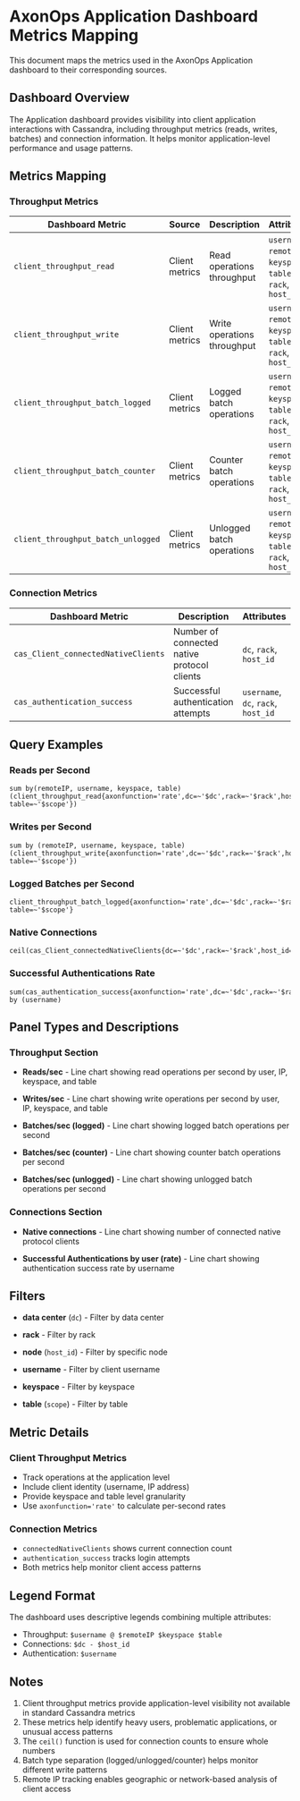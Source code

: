 # AxonOps Application Dashboard Metrics Mapping

This document maps the metrics used in the AxonOps Application dashboard to their corresponding sources.

## Dashboard Overview

The Application dashboard provides visibility into client application interactions with Cassandra, including throughput metrics (reads, writes, batches) and connection information. It helps monitor application-level performance and usage patterns.

## Metrics Mapping

### Throughput Metrics

| Dashboard Metric | Source | Description | Attributes |
|-----------------|--------|-------------|------------|
| `client_throughput_read` | Client metrics | Read operations throughput | `username`, `remoteIP`, `keyspace`, `table`, `dc`, `rack`, `host_id` |
| `client_throughput_write` | Client metrics | Write operations throughput | `username`, `remoteIP`, `keyspace`, `table`, `dc`, `rack`, `host_id` |
| `client_throughput_batch_logged` | Client metrics | Logged batch operations | `username`, `remoteIP`, `keyspace`, `table`, `dc`, `rack`, `host_id` |
| `client_throughput_batch_counter` | Client metrics | Counter batch operations | `username`, `remoteIP`, `keyspace`, `table`, `dc`, `rack`, `host_id` |
| `client_throughput_batch_unlogged` | Client metrics | Unlogged batch operations | `username`, `remoteIP`, `keyspace`, `table`, `dc`, `rack`, `host_id` |

### Connection Metrics

| Dashboard Metric | Description | Attributes |
|-----------------|-------------|------------|
| `cas_Client_connectedNativeClients` | Number of connected native protocol clients | `dc`, `rack`, `host_id` |
| `cas_authentication_success` | Successful authentication attempts | `username`, `dc`, `rack`, `host_id` |

## Query Examples

### Reads per Second
```promql
sum by(remoteIP, username, keyspace, table) (client_throughput_read{axonfunction='rate',dc=~'$dc',rack=~'$rack',host_id=~'$host_id',keyspace=~'$keyspace', table=~'$scope'})
```

### Writes per Second
```promql
sum by (remoteIP, username, keyspace, table) (client_throughput_write{axonfunction='rate',dc=~'$dc',rack=~'$rack',host_id=~'$host_id',keyspace=~'$keyspace', table=~'$scope'})
```

### Logged Batches per Second
```promql
client_throughput_batch_logged{axonfunction='rate',dc=~'$dc',rack=~'$rack',host_id=~'$host_id',keyspace=~'$keyspace', table=~'$scope'}
```

### Native Connections
```promql
ceil(cas_Client_connectedNativeClients{dc=~'$dc',rack=~'$rack',host_id=~'$host_id'})
```

### Successful Authentications Rate
```promql
sum(cas_authentication_success{axonfunction='rate',dc=~'$dc',rack=~'$rack',host_id=~'$host_id'}) by (username)
```

## Panel Types and Descriptions

### Throughput Section
- **Reads/sec** - Line chart showing read operations per second by user, IP, keyspace, and table

- **Writes/sec** - Line chart showing write operations per second by user, IP, keyspace, and table

- **Batches/sec (logged)** - Line chart showing logged batch operations per second

- **Batches/sec (counter)** - Line chart showing counter batch operations per second

- **Batches/sec (unlogged)** - Line chart showing unlogged batch operations per second

### Connections Section
- **Native connections** - Line chart showing number of connected native protocol clients

- **Successful Authentications by user (rate)** - Line chart showing authentication success rate by username

## Filters

- **data center** (`dc`) - Filter by data center

- **rack** - Filter by rack

- **node** (`host_id`) - Filter by specific node

- **username** - Filter by client username

- **keyspace** - Filter by keyspace

- **table** (`scope`) - Filter by table

## Metric Details

### Client Throughput Metrics
- Track operations at the application level
- Include client identity (username, IP address)
- Provide keyspace and table level granularity
- Use `axonfunction='rate'` to calculate per-second rates

### Connection Metrics
- `connectedNativeClients` shows current connection count
- `authentication_success` tracks login attempts
- Both metrics help monitor client access patterns

## Legend Format

The dashboard uses descriptive legends combining multiple attributes:

- Throughput: `$username @ $remoteIP $keyspace $table`
- Connections: `$dc - $host_id`
- Authentication: `$username`

## Notes

1. Client throughput metrics provide application-level visibility not available in standard Cassandra metrics
2. These metrics help identify heavy users, problematic applications, or unusual access patterns
3. The `ceil()` function is used for connection counts to ensure whole numbers
4. Batch type separation (logged/unlogged/counter) helps monitor different write patterns
5. Remote IP tracking enables geographic or network-based analysis of client access